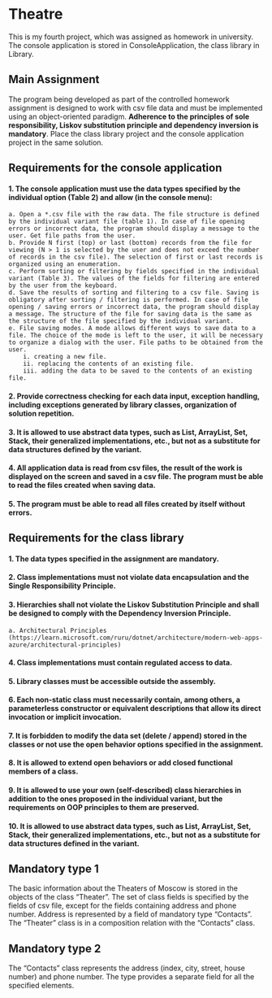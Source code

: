 # Theatre
This is my fourth project, which was assigned as homework in university. The console application is stored in ConsoleApplication, the class library in Library.
## Main Assignment
The program being developed as part of the controlled homework assignment is designed to work with csv file data and must be implemented using an object-oriented paradigm. 
**Adherence to the principles of sole responsibility, Liskov substitution principle and dependency inversion is mandatory**.
Place the class library project and the console application project in the same solution.
## Requirements for the console application
#### 1. The console application must use the data types specified by the individual option (Table 2) and allow (in the console menu):
	a. Open a *.csv file with the raw data. The file structure is defined by the individual variant file (table 1). In case of file opening errors or incorrect data, the program should display a message to the user. Get file paths from the user.
	b. Provide N first (top) or last (bottom) records from the file for viewing (N > 1 is selected by the user and does not exceed the number of records in the csv file). The selection of first or last records is organized using an enumeration.
 	c. Perform sorting or filtering by fields specified in the individual variant (Table 3). The values of the fields for filtering are entered by the user from the keyboard.
	d. Save the results of sorting and filtering to a csv file. Saving is obligatory after sorting / filtering is performed. In case of file opening / saving errors or incorrect data, the program should display a message. The structure of the file for saving data is the same as the structure of the file specified by the individual variant.
	e. File saving modes. A mode allows different ways to save data to a file. The choice of the mode is left to the user, it will be necessary to organize a dialog with the user. File paths to be obtained from the user.
		i. creating a new file.
		ii. replacing the contents of an existing file.
		iii. adding the data to be saved to the contents of an existing file.
#### 2. Provide correctness checking for each data input, exception handling, including exceptions generated by library classes, organization of solution repetition.
#### 3. It is allowed to use abstract data types, such as List, ArrayList, Set, Stack, their generalized implementations, etc., but not as a substitute for data structures defined by the variant.
#### 4. All application data is read from csv files, the result of the work is displayed on the screen and saved in a csv file. The program must be able to read the files created when saving data.
#### 5. The program must be able to read all files created by itself without errors.
## Requirements for the class library
#### 1. The data types specified in the assignment are mandatory.
#### 2. Class implementations must not violate data encapsulation and the Single Responsibility Principle.
#### 3. Hierarchies shall not violate the Liskov Substitution Principle and shall be designed to comply with the Dependency Inversion Principle.
	a. Architectural Principles (https://learn.microsoft.com/ruru/dotnet/architecture/modern-web-apps-azure/architectural-principles) 
#### 4. Class implementations must contain regulated access to data.
#### 5. Library classes must be accessible outside the assembly.
#### 6. Each non-static class must necessarily contain, among others, a parameterless constructor or equivalent descriptions that allow its direct invocation or implicit invocation.
#### 7. It is forbidden to modify the data set (delete / append) stored in the classes or not use the open behavior options specified in the assignment.
#### 8. It is allowed to extend open behaviors or add closed functional members of a class.
#### 9. It is allowed to use your own (self-described) class hierarchies in addition to the ones proposed in the individual variant, but the requirements on OOP principles to them are preserved.
#### 10. It is allowed to use abstract data types, such as List, ArrayList, Set, Stack, their generalized implementations, etc., but not as a substitute for data structures defined in the variant.
## Mandatory type 1
The basic information about the Theaters of Moscow is stored in the objects of the class “Theater”. The set of class fields is specified by the fields of csv file, except for the fields containing address and phone number. Address is represented by a field of mandatory type “Contacts”. The “Theater” class is in a composition relation with the “Contacts” class.
## Mandatory type 2
The “Contacts” class represents the address (index, city, street, house number) and phone number. The type provides a separate field for all the specified elements.
